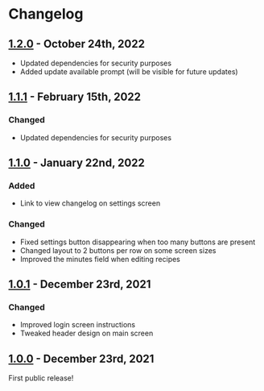 # Changelog

## [1.2.0] - October 24th, 2022
- Updated dependencies for security purposes
- Added update available prompt (will be visible for future updates)

## [1.1.1] - February 15th, 2022

### Changed
- Updated dependencies for security purposes

## [1.1.0] - January 22nd, 2022

### Added
- Link to view changelog on settings screen

### Changed
- Fixed settings button disappearing when too many buttons are present
- Changed layout to 2 buttons per row on some screen sizes
- Improved the minutes field when editing recipes

## [1.0.1] - December 23rd, 2021

### Changed
- Improved login screen instructions
- Tweaked header design on main screen

## [1.0.0] - December 23rd, 2021

First public release!

[1.2.0]: https://github.com/sheck/slackmngr/compare/v1.1.1...v1.2.0
[1.1.1]: https://github.com/sheck/slackmngr/compare/v1.1.0...v1.1.1
[1.1.0]: https://github.com/sheck/slackmngr/compare/v1.0.1...v1.1.0
[1.0.1]: https://github.com/sheck/slackmngr/compare/v1.0.0...v1.0.1
[1.0.0]: https://github.com/sheck/slackmngr/releases/tag/v1.0.0
